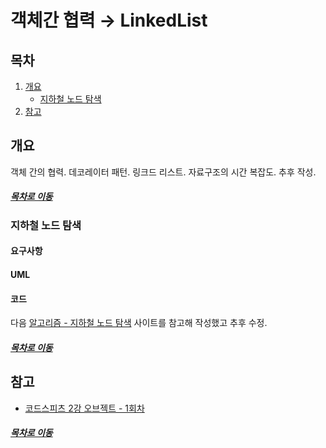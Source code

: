 객체간 협력 → LinkedList
=====
## 목차
1. [개요](#개요)
	* [지하철 노드 탐색](#지하철-노드-탐색)
2. [참고](#참고)

## 개요
객체 간의 협력. 데코레이터 패턴. 링크드 리스트. 자료구조의 시간 복잡도. 추후 작성.

##### [목차로 이동](#목차)

### 지하철 노드 탐색
#### 요구사항

#### UML

#### 코드
다음 [알고리즘 - 지하철 노드 탐색](https://nowonbun.tistory.com/326) 사이트를 참고해 작성했고 추후 수정.

##### [목차로 이동](#목차)

## 참고
* [코드스피츠 2강 오브젝트 - 1회차](https://hucet.tistory.com/73)

##### [목차로 이동](#목차)